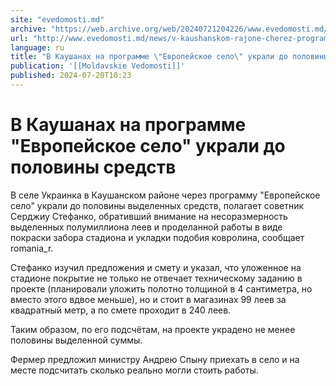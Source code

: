```yaml
---
site: "evedomosti.md"
archive: "https://web.archive.org/web/20240721204226/www.evedomosti.md/news/v-kaushanskom-rajone-cherez-programmu-evropejskoe-selo-ukral"
url: "http://www.evedomosti.md/news/v-kaushanskom-rajone-cherez-programmu-evropejskoe-selo-ukral"
language: ru
title: "В Каушанах на программе \"Европейское село\" украли до половины средств"
publication: '[[Moldavskie Vedomosti]]'
published: 2024-07-20T10:23
---
```


# В Каушанах на программе "Европейское село" украли до половины средств

В селе Украинка в Каушанском районе через программу "Европейское село" украли до половины выделенных средств, полагает советник Серджиу Стефанко, обративший внимание на несоразмерность выделенных полумиллиона леев и проделанной работы в виде покраски забора стадиона и укладки подобия ковролина, сообщает romania_r.

Стефанко изучил предложения и смету и указал, что уложенное на стадионе покрытие не только не отвечает техническому заданию в проекте (планировали уложить полотно толщиной в 4 сантиметра, но вместо этого вдвое меньше), но и стоит в магазинах 99 леев за квадратный метр, а по смете проходит в 240 леев.

Таким образом, по его подсчётам, на проекте украдено не менее половины выделенной суммы.

Фермер предложил министру Андрею Спыну приехать в село и на месте подсчитать сколько реально могли стоить работы.